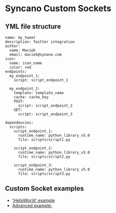 # Syncano Custom Sockets

## YML file structure

    name: my_tweet
    description: Twitter integration  
    author:
      name: Maciek
      email: maciek@synano.com
    icon:
      name: icon_name
      color: red
    endpoints:
      my_endpoint_1:
        script: script_endpoint_1
    
      my_endpoint_2:
        template: template_name
        cache: cache_key
        POST:
          script: script_endpoint_2
        GET:
          script: script_endpoint_3
    
    dependencies:
      scripts:
        script_endpoint_1:
          runtime_name: python_library_v5.0
          file: scripts/script1.py
    
        script_endpoint_2:
          runtime_name: python_library_v5.0
          file: scripts/script2.py
    
        script_endpoint_3:
          runtime_name: python_library_v5.0
          file: scripts/script3.py


## Custom Socket examples

* ['HelloWorld' example](examples/hello_world.md)
* [Advanced example: <provide title here>](examples/advanced.md)